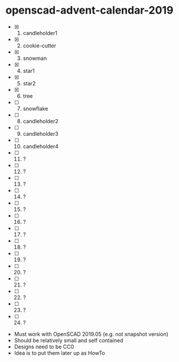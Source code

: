 # openscad-advent-calendar-2019

- [x] 1. candleholder1
- [x] 2. cookie-cutter
- [x] 3. snowman
- [x] 4. star1
- [x] 5. star2
- [x] 6. tree
- [ ] 7. snowflake
- [ ] 8. candleholder2
- [ ] 9. candleholder3
- [ ] 10. candleholder4
- [ ] 11. ?
- [ ] 12. ?
- [ ] 13. ?
- [ ] 14. ?
- [ ] 15. ?
- [ ] 16. ?
- [ ] 17. ?
- [ ] 18. ?
- [ ] 19. ?
- [ ] 20. ?
- [ ] 21. ?
- [ ] 22. ?
- [ ] 23. ?
- [ ] 24. ?

* Must work with OpenSCAD 2019.05 (e.g. not snapshot version)
* Should be relatively small and self contained
* Designs need to be CC0
* Idea is to put them later up as HowTo
